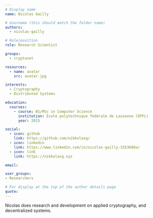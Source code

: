 ```yaml
---
# Display name
name: Nicolas Gailly

# Username (this should match the folder name)
authors:
  - nicolas-gailly

# Role/position
role: Research Scientist

groups:
  - cryptonet

resources:
  - name: avatar
    src: avatar.jpg

interests:
  - Cryptography
  - Distributed Systems

education:
  courses:
    - course: BS/MSc in Computer Science
      institution: École polytechnique fédérale de Lausanne (EPFL)
      year: 2015

social:
  - icon: github
    link: https://github.com/nikkolasg/
  - icon: linkedin
    link: https://www.linkedin.com/in/nicolas-gailly-3353688a/
  - icon: link
    link: https://nikkolasg.xyz

email:

user_groups:
- Researchers

# For display at the top of the author details page
quote:
---
```


Nicolas does research and development on applied cryptography, and decentralized systems.
